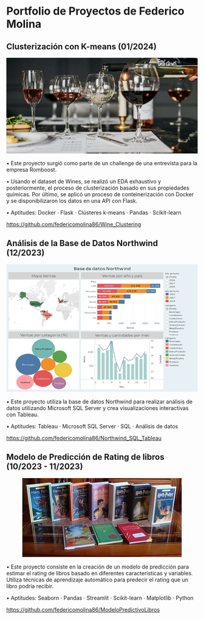 # Portfolio de Proyectos de Federico Molina

## Clusterización con K-means (01/2024)

<p align="center">
  <img src="https://github.com/federicomolina86/PortfolioProyectosFedeMolina/blob/main/src/wine-cups.jpg">
</p>

• Este proyecto surgió como parte de un challenge de una entrevista para la empresa Romboost.

• Usando el dataset de Wines, se realizó un EDA exhaustivo y posteriormente, el proceso de clusterización basado en sus propiedades químicas. Por último, se aplicó un proceso de conteinerización con Docker y se disponibilizaron los datos en una API con Flask.

• Aptitudes: Docker · Flask · Clústeres k-means · Pandas · Scikit-learn

https://github.com/federicomolina86/Wine_Clustering

## Análisis de la Base de Datos Northwind (12/2023)

<p align="center">
  <img src="https://github.com/federicomolina86/PortfolioProyectosFedeMolina/blob/main/src/visualizaciones.png">
</p>

• Este proyecto utiliza la base de datos Northwind para realizar análisis de datos utilizando Microsoft SQL Server y crea visualizaciones interactivas con Tableau.

• Aptitudes: Tableau · Microsoft SQL Server · SQL · Análisis de datos

https://github.com/federicomolina86/Northwind_SQL_Tableau

## Modelo de Predicción de Rating de libros (10/2023 - 11/2023)

<p align="center">
  <img src="https://github.com/federicomolina86/ModeloPredictivoLibros/blob/main/src/libros.jpg">
</p>

• Este proyecto consiste en la creación de un modelo de predicción para estimar el rating de libros basado en diferentes características y variables. Utiliza técnicas de aprendizaje automático para predecir el rating que un libro podría recibir.

• Aptitudes: Seaborn · Pandas · Streamlit · Scikit-learn · Matplotlib · Python

https://github.com/federicomolina86/ModeloPredictivoLibros

